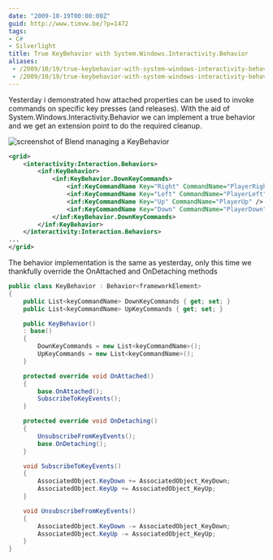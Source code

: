 ```yaml
---
date: "2009-10-19T00:00:00Z"
guid: http://www.timvw.be/?p=1472
tags:
- C#
- Silverlight
title: True KeyBehavior with System.Windows.Interactivity.Behavior
aliases:
 - /2009/10/19/true-keybehavior-with-system-windows-interactivity-behavior/
 - /2009/10/19/true-keybehavior-with-system-windows-interactivity-behavior.html
---
```

Yesterday i demonstrated how attached properties can be used to invoke commands on specific key presses (and releases). With the aid of System.Windows.Interactivity.Behavior we can implement a true behavior and we get an extension point to do the required cleanup.

![screenshot of Blend managing a KeyBehavior](http://www.timvw.be/wp-content/images/BlendKeyBehavior.png)

```xml
<grid>
	<interactivity:Interaction.Behaviors>
		<inf:KeyBehavior>
			<inf:KeyBehavior.DownKeyCommands>
				<inf:KeyCommandName Key="Right" CommandName="PlayerRight" />
				<inf:KeyCommandName Key="Left" CommandName="PlayerLeft" />
				<inf:KeyCommandName Key="Up" CommandName="PlayerUp" />
				<inf:KeyCommandName Key="Down" CommandName="PlayerDown" />
			</inf:KeyBehavior.DownKeyCommands>
		</inf:KeyBehavior>
	</interactivity:Interaction.Behaviors>
...
</grid>
```

The behavior implementation is the same as yesterday, only this time we thankfully override the OnAttached and OnDetaching methods

```csharp
public class KeyBehavior : Behavior<frameworkElement>
{
	public List<keyCommandName> DownKeyCommands { get; set; }
	public List<keyCommandName> UpKeyCommands { get; set; }

	public KeyBehavior()
	: base()
	{
		DownKeyCommands = new List<keyCommandName>();
		UpKeyCommands = new List<keyCommandName>();
	}

	protected override void OnAttached()
	{
		base.OnAttached();
		SubscribeToKeyEvents();
	}

	protected override void OnDetaching()
	{
		UnsubscribeFromKeyEvents();
		base.OnDetaching();
	}

	void SubscribeToKeyEvents()
	{
		AssociatedObject.KeyDown += AssociatedObject_KeyDown;
		AssociatedObject.KeyUp += AssociatedObject_KeyUp;
	}

	void UnsubscribeFromKeyEvents()
	{
		AssociatedObject.KeyDown -= AssociatedObject_KeyDown;
		AssociatedObject.KeyUp -= AssociatedObject_KeyUp;
	}
}
```
